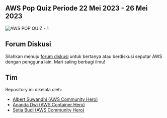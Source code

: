 ## AWS Pop Quiz Periode 22 Mei 2023 - 26 Mei 2023

![AWS POP QUIZ - 1](https://github.com/awsugid/.github/assets/469847/cacf51ee-6fba-4fd2-bd37-33a81bbce985)

## Forum Diskusi

Silahkan menuju [forum diskusi](https://github.com/awsugid/forum/discussions) untuk bertanya atau berdiskusi seputar AWS dengan pengguna lain. Mari saling berbagi ilmu!

## Tim

Repository ini dikelola oleh:

- [Albert Suwandhi (AWS Community Hero)](https://www.linkedin.com/in/albertsuwandhi/)
- [Ananda Dwi (AWS Container Hero)](https://www.linkedin.com/in/anandadwir/)
- [Setia Budi (AWS Community Hero)](https://www.linkedin.com/in/boedybios/)
